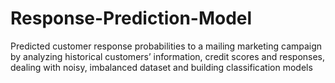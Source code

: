 Response-Prediction-Model
=========================

Predicted customer response probabilities to a mailing marketing campaign by analyzing historical customers’ information, credit scores and responses, dealing with noisy, imbalanced dataset and building classification models
